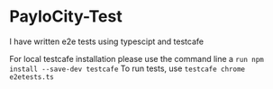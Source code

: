 # PayloCity-Test

I have written e2e tests using typescipt and testcafe

For local testcafe installation please use the command line a `run npm install --save-dev testcafe`
To run tests, use `testcafe chrome e2etests.ts`

